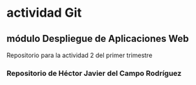 # actividad Git
## módulo Despliegue de Aplicaciones Web
Repositorio para la actividad 2 del primer trimestre
### Repositorio de Héctor Javier del Campo Rodríguez

